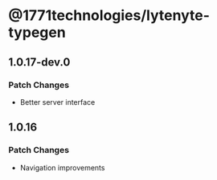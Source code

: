 # @1771technologies/lytenyte-typegen

## 1.0.17-dev.0

### Patch Changes

- Better server interface

## 1.0.16

### Patch Changes

- Navigation improvements
